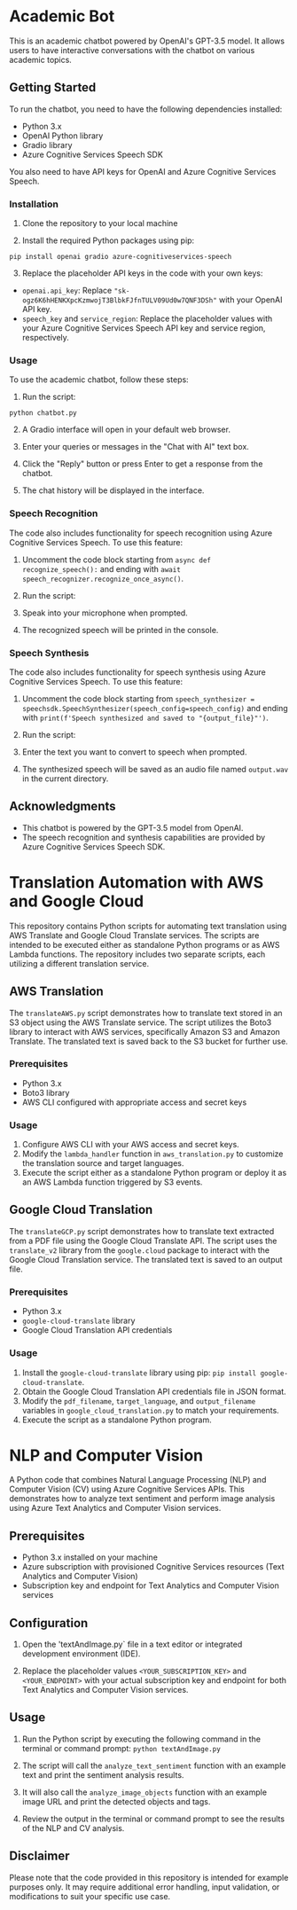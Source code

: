 # Academic Bot

This is an academic chatbot powered by OpenAI's GPT-3.5 model. It allows users to have interactive conversations with the chatbot on various academic topics.

## Getting Started

To run the chatbot, you need to have the following dependencies installed:

- Python 3.x
- OpenAI Python library
- Gradio library
- Azure Cognitive Services Speech SDK

You also need to have API keys for OpenAI and Azure Cognitive Services Speech.

### Installation

1. Clone the repository to your local machine

2. Install the required Python packages using pip:

```
pip install openai gradio azure-cognitiveservices-speech
```


3. Replace the placeholder API keys in the code with your own keys:

- `openai.api_key`: Replace `"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"` with your OpenAI API key.
- `speech_key` and `service_region`: Replace the placeholder values with your Azure Cognitive Services Speech API key and service region, respectively.

### Usage

To use the academic chatbot, follow these steps:

1. Run the script:
```
python chatbot.py
```

2. A Gradio interface will open in your default web browser.

3. Enter your queries or messages in the "Chat with AI" text box.

4. Click the "Reply" button or press Enter to get a response from the chatbot.

5. The chat history will be displayed in the interface.

### Speech Recognition

The code also includes functionality for speech recognition using Azure Cognitive Services Speech. To use this feature:

1. Uncomment the code block starting from `async def recognize_speech():` and ending with `await speech_recognizer.recognize_once_async()`.

2. Run the script:


3. Speak into your microphone when prompted.

4. The recognized speech will be printed in the console.

### Speech Synthesis

The code also includes functionality for speech synthesis using Azure Cognitive Services Speech. To use this feature:

1. Uncomment the code block starting from `speech_synthesizer = speechsdk.SpeechSynthesizer(speech_config=speech_config)` and ending with `print(f'Speech synthesized and saved to "{output_file}"')`.

2. Run the script:


3. Enter the text you want to convert to speech when prompted.

4. The synthesized speech will be saved as an audio file named `output.wav` in the current directory.



## Acknowledgments

- This chatbot is powered by the GPT-3.5 model from OpenAI.
- The speech recognition and synthesis capabilities are provided by Azure Cognitive Services Speech SDK.


#
#

# Translation Automation with AWS and Google Cloud

This repository contains Python scripts for automating text translation using AWS Translate and Google Cloud Translate services. The scripts are intended to be executed either as standalone Python programs or as AWS Lambda functions. The repository includes two separate scripts, each utilizing a different translation service.

## AWS Translation

The `translateAWS.py` script demonstrates how to translate text stored in an S3 object using the AWS Translate service. The script utilizes the Boto3 library to interact with AWS services, specifically Amazon S3 and Amazon Translate. The translated text is saved back to the S3 bucket for further use.

### Prerequisites

- Python 3.x
- Boto3 library
- AWS CLI configured with appropriate access and secret keys

### Usage

1. Configure AWS CLI with your AWS access and secret keys.
2. Modify the `lambda_handler` function in `aws_translation.py` to customize the translation source and target languages.
3. Execute the script either as a standalone Python program or deploy it as an AWS Lambda function triggered by S3 events.

## Google Cloud Translation

The `translateGCP.py` script demonstrates how to translate text extracted from a PDF file using the Google Cloud Translate API. The script uses the `translate_v2` library from the `google.cloud` package to interact with the Google Cloud Translation service. The translated text is saved to an output file.

### Prerequisites

- Python 3.x
- `google-cloud-translate` library
- Google Cloud Translation API credentials

### Usage

1. Install the `google-cloud-translate` library using pip: `pip install google-cloud-translate`.
2. Obtain the Google Cloud Translation API credentials file in JSON format.
3. Modify the `pdf_filename`, `target_language`, and `output_filename` variables in `google_cloud_translation.py` to match your requirements.
4. Execute the script as a standalone Python program.


#
#

# NLP and Computer Vision 

A Python code that combines Natural Language Processing (NLP) and Computer Vision (CV) using Azure Cognitive Services APIs. This demonstrates how to analyze text sentiment and perform image analysis using Azure Text Analytics and Computer Vision services.

## Prerequisites

- Python 3.x installed on your machine
- Azure subscription with provisioned Cognitive Services resources (Text Analytics and Computer Vision)
- Subscription key and endpoint for Text Analytics and Computer Vision services


## Configuration

1. Open the 'textAndImage.py` file in a text editor or integrated development environment (IDE).

2. Replace the placeholder values `<YOUR_SUBSCRIPTION_KEY>` and `<YOUR_ENDPOINT>` with your actual subscription key and endpoint for both Text Analytics and Computer Vision services.

## Usage

1. Run the Python script by executing the following command in the terminal or command prompt: `python textAndImage.py`
   
2. The script will call the `analyze_text_sentiment` function with an example text and print the sentiment analysis results.

3. It will also call the `analyze_image_objects` function with an example image URL and print the detected objects and tags.

4. Review the output in the terminal or command prompt to see the results of the NLP and CV analysis.


## Disclaimer

Please note that the code provided in this repository is intended for example purposes only. It may require additional error handling, input validation, or modifications to suit your specific use case.




